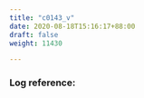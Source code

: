```yaml
---
title: "c0143_v"
date: 2020-08-18T15:16:17+88:00
draft: false
weight: 11430

---
```


### Log reference: <no value>

```
